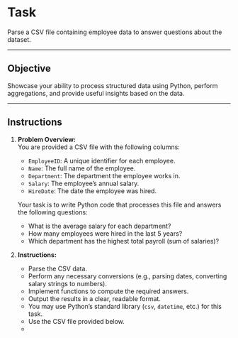 # Task

Parse a CSV file containing employee data to answer questions about the dataset.

---

## Objective

Showcase your ability to process structured data using Python, perform aggregations, and provide useful insights based on the data.

---

## Instructions

1. **Problem Overview:**  
   You are provided a CSV file with the following columns:  
   - `EmployeeID`: A unique identifier for each employee.  
   - `Name`: The full name of the employee.  
   - `Department`: The department the employee works in.  
   - `Salary`: The employee’s annual salary.  
   - `HireDate`: The date the employee was hired.  

   Your task is to write Python code that processes this file and answers the following questions:  
   - What is the average salary for each department?  
   - How many employees were hired in the last 5 years?  
   - Which department has the highest total payroll (sum of salaries)?  

2. **Instructions:**  
   - Parse the CSV data.  
   - Perform any necessary conversions (e.g., parsing dates, converting salary strings to numbers).  
   - Implement functions to compute the required answers.  
   - Output the results in a clear, readable format.  
   - You may use Python’s standard library (`csv`, `datetime`, etc.) for this task.  
   - Use the CSV file provided below.
   - 
